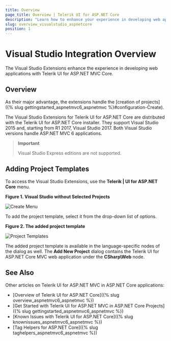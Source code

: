```yaml
---
title: Overview
page_title: Overview | Telerik UI for ASP.NET Core
description: "Learn how to enhance your experience in developing web applications with ASP.NET Core."
slug: overview_visualstudio_aspnetcore
position: 1
---
```


# Visual Studio Integration Overview

The Visual Studio Extensions enhance the experience in developing web applications with Telerik UI for ASP.NET MVC Core.

## Overview 

As their major advantage, the extensions handle the [creation of projects]({% slug gettingstarted_aspnetmvc6_aspnetmvc %}#configuration-Create).

The Visual Studio Extensions for Telerik UI for ASP.NET Core are distributed with the Telerik UI for ASP.NET Core installer. They support Visual Studio 2015 and, starting from R1 2017, Visual Studio 2017. Both Visual Studio versions handle ASP.NET MVC 6 applications.

> **Important**
>
> Visual Studio Express editions are not supported.

## Adding Project Templates

To access the Visual Studio Extensions, use the **Telerik | UI for ASP.NET Core** menu.

**Figure 1. Visual Studio without Selected Projects**

![Create Menu](/vs-integration/images/create-project-core.png)

To add the project template, select it from the drop-down list of options.  

**Figure 2. The added project template**

![Project Templates](vs-integration/images/project-template-core.png)

The added project template is available in the language-specific nodes of the dialog as well. The **Add New Project** dialog contains the Telerik UI for ASP.NET Core MVC web application under the **CSharp\Web** node.

## See Also

Other articles on Telerik UI for ASP.NET MVC in ASP.NET Core applications:

* [Overview of Telerik UI for ASP.NET Core]({% slug overview_aspnetmvc6_aspnetmvc %})
* [Get Started with Telerik UI for ASP.NET MVC in ASP.NET Core Projects]({% slug gettingstarted_aspnetmvc6_aspnetmvc %})
* [Known Issues with Telerik UI for ASP.NET Core]({% slug knownissues_aspnetmvc6_aspnetmvc %})
* [Tag Helpers for ASP.NET Core]({% slug taghelpers_aspnetmvc6_aspnetmvc %})
